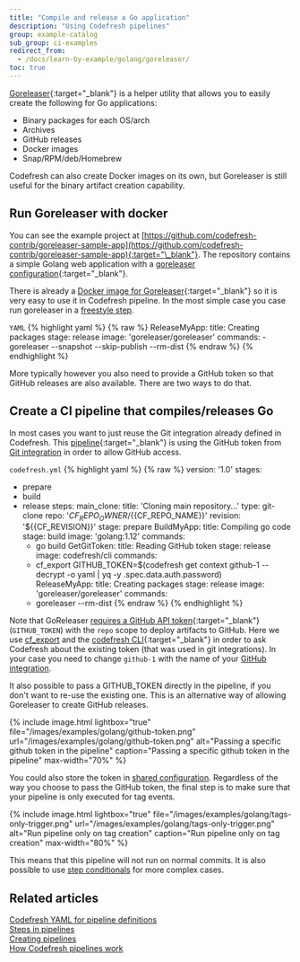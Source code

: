 ```yaml
---
title: "Compile and release a Go application"
description: "Using Codefresh pipelines"
group: example-catalog
sub_group: ci-examples
redirect_from:
  - /docs/learn-by-example/golang/goreleaser/
toc: true
---
```


[Goreleaser](https://github.com/goreleaser/goreleaser){:target="\_blank"} is a helper utility that allows you to easily create the following for Go applications:

* Binary packages for each OS/arch
* Archives
* GitHub releases
* Docker images
* Snap/RPM/deb/Homebrew


Codefresh can also create Docker images on its own, but Goreleaser is still useful for the binary artifact creation capability.


## Run Goreleaser with docker

You can see the example project at [https://github.com/codefresh-contrib/goreleaser-sample-app](https://github.com/codefresh-contrib/goreleaser-sample-app){:target="\_blank"}. The repository contains a simple Golang web application with a [goreleaser configuration](https://github.com/codefresh-contrib/goreleaser-sample-app/blob/master/.goreleaser.yml){:target="\_blank"}.


There is already a [Docker image for Goreleaser](https://hub.docker.com/r/goreleaser/goreleaser/){:target="\_blank"} so it is very easy to use it in Codefresh pipeline.
In the most simple case you case run goreleaser in a [freestyle step]({{site.baseurl}}/docs/pipelines/steps/freestyle/).

 `YAML`
{% highlight yaml %}
{% raw %}
  ReleaseMyApp:
    title: Creating packages
    stage: release
    image: 'goreleaser/goreleaser'
    commands:
      - goreleaser --snapshot --skip-publish --rm-dist
{% endraw %}
{% endhighlight %}

More typically however you also need to provide a GitHub token so that GitHub releases are also available. There are two ways to do that.


## Create a CI pipeline that compiles/releases Go

In most cases you want to just reuse the Git integration already defined in Codefresh.
This [pipeline](https://github.com/codefresh-contrib/goreleaser-sample-app/blob/master/codefresh.yml){:target="\_blank"} is using the GitHub token from [Git integration]({{site.baseurl}}/docs/integrations/git-providers/) in order to allow GitHub access.

 `codefresh.yml`
{% highlight yaml %}
{% raw %}
version: '1.0'
stages:
  - prepare
  - build
  - release
steps:
  main_clone:
    title: 'Cloning main repository...'
    type: git-clone
    repo: '${{CF_REPO_OWNER}}/${{CF_REPO_NAME}}'
    revision: '${{CF_REVISION}}'
    stage: prepare
  BuildMyApp:
    title: Compiling go code
    stage: build
    image: 'golang:1.12'
    commands:
      - go build
  GetGitToken:
    title: Reading GitHub token
    stage: release
    image: codefresh/cli
    commands:
      - cf_export GITHUB_TOKEN=$(codefresh get context github-1 --decrypt -o yaml | yq -y .spec.data.auth.password)     
  ReleaseMyApp:
    title: Creating packages
    stage: release
    image: 'goreleaser/goreleaser'
    commands:
      - goreleaser --rm-dist 
{% endraw %}
{% endhighlight %}

Note that GoReleaser [requires a GitHub API token](https://goreleaser.com/environment/){:target="\_blank"} (`GITHUB_TOKEN`) with the `repo` scope to deploy artifacts to GitHub.
Here we use [cf_export]({{site.baseurl}}/docs/pipelines/variables/#exporting-environment-variables-from-a-freestyle-step) and the [codefresh CLI](https://codefresh-io.github.io/cli/){:target="\_blank"} in order to ask Codefresh about the existing token (that was used in git integrations). In your case you need to change `github-1` with the name of your [GitHub integration]({{site.baseurl}}/docs/integrations/git-providers/).

It also possible to pass a GITHUB_TOKEN directly in the pipeline, if you don't want to re-use the existing one. This is an alternative way of allowing Goreleaser to create GitHub releases.

{% include image.html 
lightbox="true" 
file="/images/examples/golang/github-token.png" 
url="/images/examples/golang/github-token.png" 
alt="Passing a specific github token in the pipeline" 
caption="Passing a specific github token in the pipeline" 
max-width="70%" 
%}

You could also store the token in [shared configuration]({{site.baseurl}}/docs/pipelines/shared-configuration/).
Regardless of the way you choose to pass the GitHub token, the final step is to make sure that your pipeline is only executed for tag events.


{% include image.html 
lightbox="true" 
file="/images/examples/golang/tags-only-trigger.png" 
url="/images/examples/golang/tags-only-trigger.png" 
alt="Run pipeline only on tag creation" 
caption="Run pipeline only on tag creation" 
max-width="80%" 
%}

This means that this pipeline will not run on normal commits. It is also possible to use [step conditionals]({{site.baseurl}}/docs/pipelines/conditional-execution-of-steps/) for more complex cases.

## Related articles
[Codefresh YAML for pipeline definitions]({{site.baseurl}}/docs/pipelines/what-is-the-codefresh-yaml/)  
[Steps in pipelines]({{site.baseurl}}/docs/pipelines/steps/)  
[Creating pipelines]({{site.baseurl}}/docs/pipelines/pipelines/)  
[How Codefresh pipelines work]({{site.baseurl}}/docs/pipelines/introduction-to-codefresh-pipelines/)  